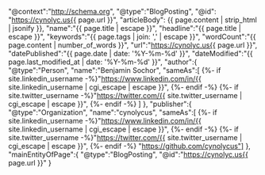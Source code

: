  "@context":"http://schema.org",
 "@type":"BlogPosting",
 "@id": "https://cynolyc.us{{ page.url }}",
 "articleBody": {{ page.content | strip_html | jsonify }},
 "name":"{{ page.title | escape }}",
 "headline":"{{ page.title | escape }}",
 "keywords":"{{ page.tags | join: ',' | escape }}",
 "wordCount":"{{ page.content | number_of_words }}",
 "url":"https://cynolyc.us{{ page.url }}",
 "datePublished":"{{ page.date | date: '%Y-%m-%d'  }}",
 "dateModified":"{{ page.last_modified_at | date: '%Y-%m-%d' }}",
 "author":{
    "@type":"Person",
    "name":"Benjamin Sochor",
    "sameAs":[
    {%- if site.linkedin_username -%}"https://www.linkedin.com/in/{{ site.linkedin_username | cgi_escape | escape }}", {%- endif -%}
    {%- if site.twitter_username -%}"https://twitter.com/{{ site.twitter_username | cgi_escape | escape }}", {%- endif -%}  ]
 },
 "publisher":{
   "@type":"Organization",
   "name":"cynolycus",
   "sameAs":[
     {%- if site.linkedin_username -%}"https://www.linkedin.com/in/{{ site.linkedin_username | cgi_escape | escape }}", {%- endif -%}
     {%- if site.twitter_username -%}"https://twitter.com/{{ site.twitter_username | cgi_escape | escape }}", {%- endif -%}
     "https://github.com/cynolycus"]
  },
 "mainEntityOfPage":{
    "@type":"BlogPosting",
    "@id":"https://cynolyc.us{{ page.url }}"
 }
